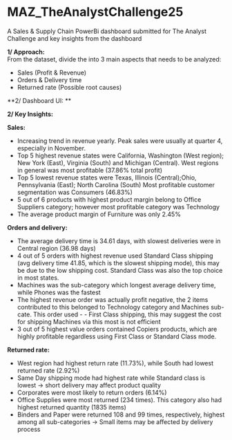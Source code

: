 # MAZ_TheAnalystChallenge25
A Sales &amp; Supply Chain PowerBi dashboard submitted for The Analyst Challenge and key insights from the dashboard  

**1/ Approach:**  
From the dataset, divide the into 3 main aspects that needs to be analyzed:  
- Sales (Profit & Revenue)
- Orders & Delivery time
- Returned rate (Possible root causes)

**2/ Dashboard UI: ** 

**2/ Key Insights:**  

**Sales:**  
- Increasing trend in revenue yearly. Peak sales were usually at quarter 4, especially in November.
- Top 5 highest revenue states were California, Washington (West region); New York (East), Virginia (South) and Michigan (Central). West regions in general was most profitable (37.86% total profit)
- Top 5 lowest revenue states were Texas, Illinois (Central);Ohio, Pennsylvania (East); North Carolina (South)
Most profitable customer segmentation was Consumers (46.83%)
- 5 out of 6 products with highest product margin belong to Office Suppliers category; however most profitable category was Technology
- The average product margin of Furniture was only 2.45%
  
**Orders and delivery:**    
- The average delivery time is 34.61 days, with slowest deliveries were in Central region (36.98 days)
- 4 out of 5 orders with highest revenue used Standard Class shipping (avg delivery time 41.85, which is the slowest shipping mode), this may be due to the low shipping cost. Standard Class was also the top choice in most states.
- Machines was the sub-category which longest average delivery time, while Phones was the fastest
- The highest revenue order was actually profit negative, the 2 items contributed to this belonged to Technology category and Machines sub-cate. This order used - - First Class shipping, this may suggest the cost for shipping Machines via this most is not efficient
- 3 out of 5 highest value orders contained Copiers products, which are highly profitable regardless using First Class or Standard Class mode.
  
**Returned rate:**  
- West region had highest return rate (11.73%), while South had lowest returned rate (2.92%)
- Same Day shipping mode had highest rate while Standard class is lowest → short delivery may affect product quality
- Corporates were most likely to return orders (6.14%)
- Office Supplies were most returned (234 times). This category also had highest returned quantity (1835 items)
- Binders and Paper were returned 108 and 99 times, respectively, highest among all sub-categories
→ Small items may be affected by delivery process
